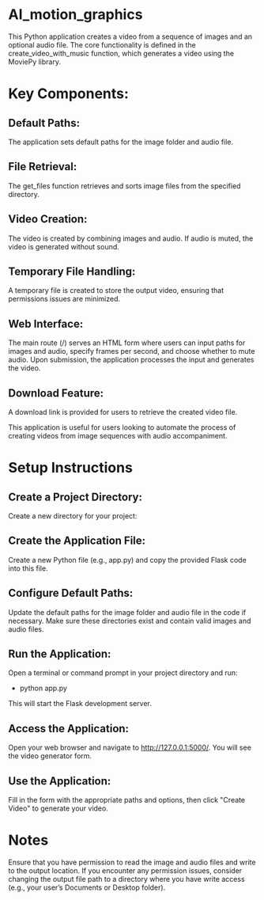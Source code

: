 # AI_motion_graphics
This Python application creates a video from a sequence of images and an optional audio file. The core functionality is defined in the create_video_with_music function, which generates a video using the MoviePy library.

# Key Components:
## Default Paths: 
The application sets default paths for the image folder and audio file.
## File Retrieval: 
The get_files function retrieves and sorts image files from the specified directory.
## Video Creation: 
The video is created by combining images and audio. If audio is muted, the video is generated without sound.
## Temporary File Handling: 
A temporary file is created to store the output video, ensuring that permissions issues are minimized.
## Web Interface: 
The main route (/) serves an HTML form where users can input paths for images and audio, specify frames per second, and choose whether to mute audio. Upon submission, the application processes the input and generates the video.
## Download Feature: 
A download link is provided for users to retrieve the created video file.

This application is useful for users looking to automate the process of creating videos from image sequences with audio accompaniment.

# Setup Instructions

## Create a Project Directory: 
Create a new directory for your project:
## Create the Application File:
Create a new Python file (e.g., app.py) and copy the provided Flask code into this file.
## Configure Default Paths:
Update the default paths for the image folder and audio file in the code if necessary. Make sure these directories exist and contain valid images and audio files.
## Run the Application:
Open a terminal or command prompt in your project directory and run:
- python app.py
  
This will start the Flask development server.
## Access the Application: 
Open your web browser and navigate to http://127.0.0.1:5000/. You will see the video generator form.
## Use the Application: 
Fill in the form with the appropriate paths and options, then click "Create Video" to generate your video.

# Notes
Ensure that you have permission to read the image and audio files and write to the output location.
If you encounter any permission issues, consider changing the output file path to a directory where you have write access (e.g., your user’s Documents or Desktop folder).
